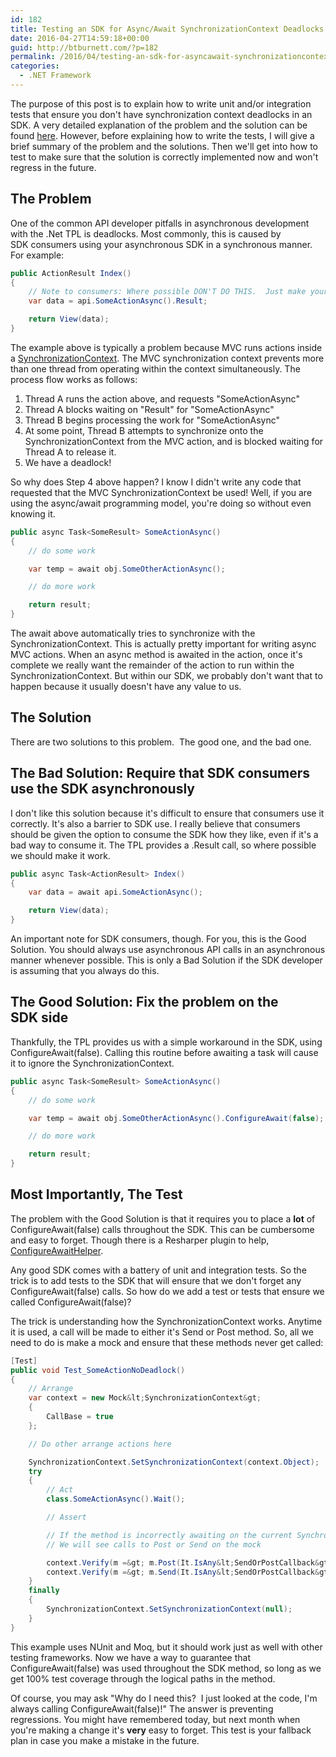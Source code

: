 ```yaml
---
id: 182
title: Testing an SDK for Async/Await SynchronizationContext Deadlocks
date: 2016-04-27T14:59:18+00:00
guid: http://btburnett.com/?p=182
permalink: /2016/04/testing-an-sdk-for-asyncawait-synchronizationcontext-deadlocks.html
categories:
  - .NET Framework
---
```

The purpose of this post is to explain how to write unit and/or integration tests that ensure you don't have synchronization context deadlocks in an SDK. A very detailed explanation of the problem and the solution can be found [here](http://blog.stephencleary.com/2012/07/dont-block-on-async-code.html). However, before explaining how to write the tests, I will give a brief summary of the problem and the solutions. Then we'll get into how to test to make sure that the solution is correctly implemented now and won't regress in the future.

## The Problem

One of the common API developer pitfalls in asynchronous development with the .Net TPL is deadlocks. Most commonly, this is caused by SDK consumers using your asynchronous SDK in a synchronous manner. For example:

```cs
public ActionResult Index()
{
    // Note to consumers: Where possible DON'T DO THIS.  Just make your MVC action async, it works MUCH better.
    var data = api.SomeActionAsync().Result;

    return View(data);
}
```

The example above is typically a problem because MVC runs actions inside a [SynchronizationContext](https://msdn.microsoft.com/en-us/library/system.threading.synchronizationcontext(v=vs.110).aspx). The MVC synchronization context prevents more than one thread from operating within the context simultaneously. The process flow works as follows:

1. Thread A runs the action above, and requests "SomeActionAsync"
2. Thread A blocks waiting on "Result" for "SomeActionAsync"
3. Thread B begins processing the work for "SomeActionAsync"
4. At some point, Thread B attempts to synchronize onto the SynchronizationContext from the MVC action, and is blocked waiting for Thread A to release it.
5. We have a deadlock!

So why does Step 4 above happen? I know I didn't write any code that requested that the MVC SynchronizationContext be used! Well, if you are using the async/await programming model, you're doing so without even knowing it.

```cs
public async Task<SomeResult> SomeActionAsync()
{
    // do some work

    var temp = await obj.SomeOtherActionAsync();

    // do more work

    return result;
}
```

The await above automatically tries to synchronize with the SynchronizationContext. This is actually pretty important for writing async MVC actions. When an async method is awaited in the action, once it's complete we really want the remainder of the action to run within the SynchronizationContext. But within our SDK, we probably don't want that to happen because it usually doesn't have any value to us.

## The Solution

There are two solutions to this problem.  The good one, and the bad one.

## The Bad Solution: Require that SDK consumers use the SDK asynchronously

I don't like this solution because it's difficult to ensure that consumers use it correctly. It's also a barrier to SDK use. I really believe that consumers should be given the option to consume the SDK how they like, even if it's a bad way to consume it. The TPL provides a .Result call, so where possible we should make it work.

```cs
public async Task<ActionResult> Index()
{
    var data = await api.SomeActionAsync();

    return View(data);
}
```

An important note for SDK consumers, though. For you, this is the Good Solution. You should always use asynchronous API calls in an asynchronous manner whenever possible. This is only a Bad Solution if the SDK developer is assuming that you always do this.

## The Good Solution: Fix the problem on the SDK side

Thankfully, the TPL provides us with a simple workaround in the SDK, using ConfigureAwait(false). Calling this routine before awaiting a task will cause it to ignore the SynchronizationContext.

```cs
public async Task<SomeResult> SomeActionAsync()
{
    // do some work

    var temp = await obj.SomeOtherActionAsync().ConfigureAwait(false);

    // do more work

    return result;
}
```

## Most Importantly, The Test

The problem with the Good Solution is that it requires you to place a **lot** of ConfigureAwait(false) calls throughout the SDK. This can be cumbersome and easy to forget. Though there is a Resharper plugin to help, [ConfigureAwaitHelper](https://resharper-plugins.jetbrains.com/packages/ConfigureAwaitChecker.v9/).

Any good SDK comes with a battery of unit and integration tests. So the trick is to add tests to the SDK that will ensure that we don't forget any ConfigureAwait(false) calls. So how do we add a test or tests that ensure we called ConfigureAwait(false)?

The trick is understanding how the SynchronizationContext works. Anytime it is used, a call will be made to either it's Send or Post method. So, all we need to do is make a mock and ensure that these methods never get called:

```cs
[Test]
public void Test_SomeActionNoDeadlock()
{
    // Arrange
    var context = new Mock&lt;SynchronizationContext&gt;
    {
        CallBase = true
    };

    // Do other arrange actions here

    SynchronizationContext.SetSynchronizationContext(context.Object);
    try
    {
        // Act
        class.SomeActionAsync().Wait();

        // Assert

        // If the method is incorrectly awaiting on the current SynchronizationContext
        // We will see calls to Post or Send on the mock

        context.Verify(m =&gt; m.Post(It.IsAny&lt;SendOrPostCallback&gt;(), It.IsAny&lt;object&gt;()), Times.Never);
        context.Verify(m =&gt; m.Send(It.IsAny&lt;SendOrPostCallback&gt;(), It.IsAny&lt;object&gt;()), Times.Never);
    }
    finally
    {
        SynchronizationContext.SetSynchronizationContext(null);
    }
}
```

This example uses NUnit and Moq, but it should work just as well with other testing frameworks. Now we have a way to guarantee that ConfigureAwait(false) was used throughout the SDK method, so long as we get 100% test coverage through the logical paths in the method.

Of course, you may ask "Why do I need this?  I just looked at the code, I'm always calling ConfigureAwait(false)!" The answer is preventing regressions. You might have remembered today, but next month when you're making a change it's **very** easy to forget. This test is your fallback plan in case you make a mistake in the future.
